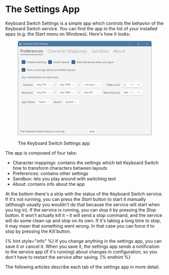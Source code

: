 # The Settings App

Keyboard Switch Settings is a simple app which controls the behavior of the Keyboard Switch service. You can find the app in the list of your installed apps (e.g. the Start menu on Windows). Here's how it looks:

<figure><picture><source srcset="../.gitbook/assets/v4.3-screen-preferences-dark.png" media="(prefers-color-scheme: dark)"><img src="../.gitbook/assets/v4.3-screen-preferences.png" alt="The Keyboard Switch Settings app"></picture><figcaption><p>The Keyboard Switch Settings app</p></figcaption></figure>

The app is composed of four tabs:

* Character mappings: contains the settings which tell Keyboard Switch how to transform characters between layouts
* Preferences: contains other settings
* Sandbox: lets you play around with switching text
* About: contains info about the app

At the bottom there's a strip with the status of the Keyboard Switch service. If it's not running, you can press the _Start_ button to start it manually (although usually you wouldn't do that because the service will start when you log in). If the service is running, you can stop it by pressing the _Stop_ button. It won't actually kill it – it will send a _stop_ command, and the service will do some clean-up and stop on its own. If it's taking a long time to stop, it may mean that something went wrong. In that case you can force it to stop by pressing the _Kill_ button.

{% hint style="info" %}
If you change anything in the settings app, you can save it or cancel it. When you save it, the settings app sends a notification to the service app (if it's running) about changes in configuration, so you don't have to restart the service after saving.
{% endhint %}

The following articles describe each tab of the settings app in more detail.
